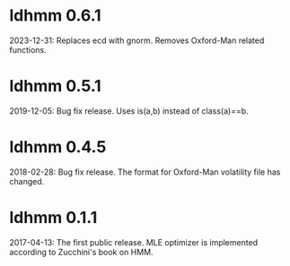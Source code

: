 # ldhmm 0.6.1

2023-12-31: Replaces ecd with gnorm. Removes Oxford-Man related functions.

# ldhmm 0.5.1

2019-12-05: Bug fix release. Uses is(a,b) instead of class(a)==b.

# ldhmm 0.4.5

2018-02-28: Bug fix release. The format for Oxford-Man volatility file has changed.

# ldhmm 0.1.1

2017-04-13: The first public release. MLE optimizer is implemented according to Zucchini's book on HMM.




